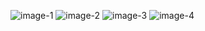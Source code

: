 ![image-1](https://i.ibb.co/fM7GkHb/Screenshot-1.jpg)
![image-2](https://i.ibb.co/d6gCp5T/Screenshot-2.jpg)
![image-3](https://i.ibb.co/mcRWz6J/Screenshot-3.jpg)
![image-4](https://i.ibb.co/DkGJcJX/Screenshot-4.jpg)
